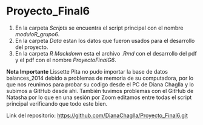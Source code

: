 # Proyecto_Final6
1. En la carpeta *Scripts* se encuentra el script principal con el nombre *moduloR_grupo6*.
2. En la carpeta *Data* estan los datos que fueron usados para el desarrollo del proyecto. 
3. En la carpeta *R Mackdown* esta el archivo *.Rmd* con el desarrollo del pdf y el pdf con el nombre *ProyectoFinalG6*.

**Nota Importante**
Lissette Pita no pudo importar la base de datos balances_2014 debido a problemas de memoria de su computadora, por lo que nos reunimos para probar su codigo desde el PC de Diana Chaglla y lo subimos a GitHub desde ahi. También tuvimos problemas con el GitHub de Natasha por lo que en una sesión por Zoom editamos entre todas el script principal verificando que todo este bien.

Link del repositorio: https://github.com/DianaChaglla/Proyecto_Final6.git
